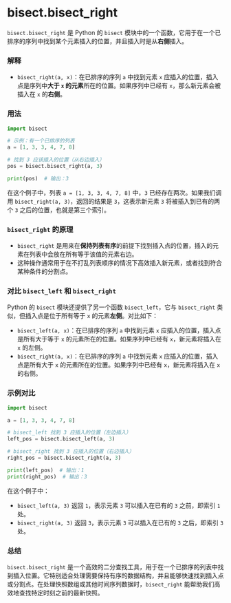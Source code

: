 # bisect.bisect_right

`bisect.bisect_right` 是 Python 的 `bisect` 模块中的一个函数，它用于在一个已排序的序列中找到某个元素插入的位置，并且插入时是从**右侧**插入。

### 解释

- `bisect_right(a, x)`：在已排序的序列 `a` 中找到元素 `x` 应插入的位置，插入点是序列中**大于 `x` 的元素**所在的位置。如果序列中已经有 `x`，那么新元素会被插入在 `x` 的**右侧**。

### 用法

```python
import bisect

# 示例：有一个已排序的列表
a = [1, 3, 3, 4, 7, 8]

# 找到 3 应该插入的位置（从右边插入）
pos = bisect.bisect_right(a, 3)

print(pos)  # 输出：3
```

在这个例子中，列表 `a = [1, 3, 3, 4, 7, 8]` 中，`3` 已经存在两次。如果我们调用 `bisect_right(a, 3)`，返回的结果是 `3`，这表示新元素 `3` 将被插入到已有的两个 `3` 之后的位置，也就是第三个索引。

### `bisect_right` 的原理

- `bisect_right` 是用来在**保持列表有序**的前提下找到插入点的位置，插入的元素在列表中会放在所有等于该值的元素右边。
- 这种操作通常用于在不打乱列表顺序的情况下高效插入新元素，或者找到符合某种条件的分割点。

### 对比 `bisect_left` 和 `bisect_right`

Python 的 `bisect` 模块还提供了另一个函数 `bisect_left`，它与 `bisect_right` 类似，但插入点是位于所有等于 `x` 的元素**左侧**。对比如下：

- `bisect_left(a, x)`：在已排序的序列 `a` 中找到元素 `x` 应插入的位置，插入点是所有大于等于 `x` 的元素所在的位置。如果序列中已经有 `x`，新元素将插入在 `x` 的左侧。
- `bisect_right(a, x)`：在已排序的序列 `a` 中找到元素 `x` 应插入的位置，插入点是所有大于 `x` 的元素所在的位置。如果序列中已经有 `x`，新元素将插入在 `x` 的右侧。

### 示例对比

```python
import bisect

a = [1, 3, 3, 4, 7, 8]

# bisect_left 找到 3 应插入的位置（左边插入）
left_pos = bisect.bisect_left(a, 3)

# bisect_right 找到 3 应插入的位置（右边插入）
right_pos = bisect.bisect_right(a, 3)

print(left_pos)  # 输出：1
print(right_pos)  # 输出：3
```

在这个例子中：
- `bisect_left(a, 3)` 返回 `1`，表示元素 `3` 可以插入在已有的 `3` 之前，即索引 `1` 处。
- `bisect_right(a, 3)` 返回 `3`，表示元素 `3` 可以插入在已有的 `3` 之后，即索引 `3` 处。

### 总结

`bisect.bisect_right` 是一个高效的二分查找工具，用于在一个已排序的列表中找到插入位置。它特别适合处理需要保持有序的数据结构，并且能够快速找到插入点或分割点。在处理快照数组或其他时间序列数据时，`bisect_right` 能帮助我们高效地查找特定时刻之前的最新快照。
